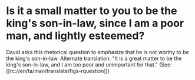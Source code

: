 # Is it a small matter to you to be the king's son-in-law, since I am a poor man, and lightly esteemed?

David asks this rhetorical question to emphasize that he is not worthy to be the king's son-in-law. Alternate translation: "It is a great matter to be the king's son-in-law, and I am too poor and unimportant for that." (See: [[rc://en/ta/man/translate/figs-rquestion]])

